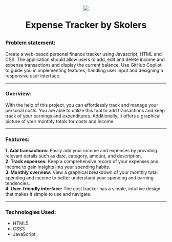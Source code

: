 <h1 align="center">
<img src="https://github.com/piyushchugeja/ExpenseTracker/assets/66639966/b470fefb-5a29-46ce-84b7-b7d2cb2ea9bd" align="center" />
  
Expense Tracker by Skolers
</h1>

<h3>Problem statement: </h3>
<p>Create a web-based personal finance tracker using Javascript, HTML and CSS. The application should allow users to add, edit and delete income and expense transactions and display the current balance. Use GitHub Copilot to guide you in implementing features, handling user input and designing a responsive user interface. </p>

<hr> 
<h3>Overview:</h3>
With the help of this project, you can effortlessly track and manage your personal costs. You are able to utilize this tool to add transactions and keep track of your earnings and expenditures. Additionally, it offers a graphical picture of your monthly totals for costs and income.
<br>
<hr>
<h3>Features:</h3>
<p>
<b>1. Add transactions:</b> Easily add your income and expenses by providing relevant details such as date, category, amount, and description.<br>
<b>2. Track expenses:</b> Keep a comprehensive record of your expenses and income to gain insights into your spending habits.<br>
<b>3. Monthly overview:</b> View a graphical breakdown of your monthly total spending and income to better understand your spending and earning tendencies. <br>
<b>4. User-friendly interface:</b> The cost tracker has a simple, intuitive design that makes it simple to use and navigate.
</p>  
<hr>
<h3>Technologies Used:</h3>
<ul>
  <li>HTML5</li>
  <li>CSS3</li>
  <li>JavaScript</li>
</ul>
